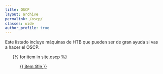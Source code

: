 ```yaml
---
title: OSCP
layout: archive
permalink: /oscp/
classes: wide
author_profile: true
---
```


Este listado incluye máquinas de HTB que pueden ser de gran ayuda si vas a hacer el OSCP.

<ul>
  {% for item in site.oscp %}
  <ul>
    <a href="{{ item.url | prepend: item.baseurl }}">{{ item.title }}</a>
  </ul>
